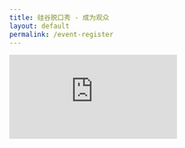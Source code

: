 ```yaml
---
title: 硅谷脱口秀 - 成为观众
layout: default
permalink: /event-register
---
```

<iframe class="full" src="https://app.miniextensions.com/form/4UdWU3c9JhGPVXHX3zU6?prefill_quantity=1" frameborder="0"></iframe>
